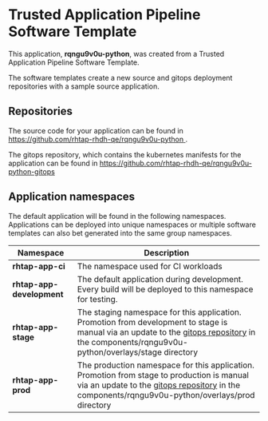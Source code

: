# Trusted Application Pipeline Software Template

This application, **rqngu9v0u-python**, was created from a Trusted Application Pipeline Software Template.

The software templates create a new source and gitops deployment repositories with a sample source application. 

## Repositories

The source code for your application can be found in [https://github.com/rhtap-rhdh-qe/rqngu9v0u-python ](https://github.com/rhtap-rhdh-qe/rqngu9v0u-python ).
 
The gitops repository, which contains the kubernetes manifests for the application can be found in 
[https://github.com/rhtap-rhdh-qe/rqngu9v0u-python-gitops ](https://github.com/rhtap-rhdh-qe/rqngu9v0u-python-gitops ) 

## Application namespaces 

The default application will be found in the following namespaces. Applications can be deployed into unique namespaces or multiple software templates can also bet generated into the same group namespaces.  

|  Namespace   |  Description   |  
| -------- | -------- |
| **rhtap-app-ci** | The namespace used for CI workloads |
| **rhtap-app-development** | The default application during development. Every build will be deployed to this namespace for testing. |
| **rhtap-app-stage** | The staging namespace for this application. Promotion from development to stage is manual via an update to the [gitops repository](https://github.com/rhtap-rhdh-qe/rqngu9v0u-python-gitops ) in the components/rqngu9v0u-python/overlays/stage directory |
| **rhtap-app-prod** | The production namespace for this application. Promotion from stage to production is manual via an update to the [gitops repository](https://github.com/rhtap-rhdh-qe/rqngu9v0u-python-gitops ) in the components/rqngu9v0u-python/overlays/prod directory |